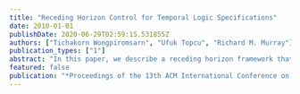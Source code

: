 ```yaml
---
title: "Receding Horizon Control for Temporal Logic Specifications"
date: 2010-01-01
publishDate: 2020-06-29T02:59:15.531855Z
authors: ["Tichakorn Wongpiromsarn", "Ufuk Topcu", "Richard M. Murray"]
publication_types: ["1"]
abstract: "In this paper, we describe a receding horizon framework that satisfies a class of linear temporal logic specifications sufficient to describe a wide range of properties including safety, stability, progress, obligation, response and guarantee. The resulting embedded control software consists of a goal generator, a trajectory planner, and a continuous controller. The goal generator essentially reduces the trajectory generation problem to a sequence of smaller problems of short horizon while preserving the desired system-level temporal properties. Subsequently, in each iteration, the trajectory planner solves the corresponding short-horizon problem with the currently observed state as the initial state and generates a feasible trajectory to be implemented by the continuous controller. Based on the simulation property, we show that the composition of the goal generator, trajectory planner and continuous controller and the corresponding receding horizon framework guarantee the correctness of the system. To handle failures that may occur due to a mismatch between the actual system and its model, we propose a response mechanism and illustrate, through an example, how the system is capable of responding to certain failures and continues to exhibit a correct behavior."
featured: false
publication: "*Proceedings of the 13th ACM International Conference on Hybrid Systems: Computation and Control*"
---
```

